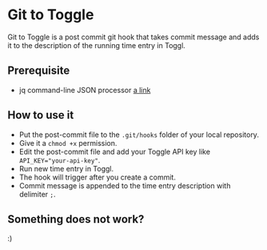 # Git to Toggle
Git to Toggle is a post commit git hook that takes commit message and adds it to the description of the running time entry in Toggl.

## Prerequisite
* jq command-line JSON processor [a link](https://stedolan.github.io/jq/)

## How to use it
* Put the post-commit file to the `.git/hooks` folder of your local repository.
* Give it a `chmod +x` permission.
* Edit the post-commit file and add your Toggle API key like `API_KEY="your-api-key"`.
* Run new time entry in Toggl.
* The hook will trigger after you create a commit.
* Commit message is appended to the time entry description with delimiter `;`.

## Something does not work?
:)
